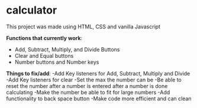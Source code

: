 # calculator

This project was made using HTML, CSS and vanilla Javascript

__Functions that currently work__:
- Add, Subtract, Multiply, and Divide Buttons
- Clear and Equal buttons
- Number buttons and Number keys

__Things to fix/add__:
-Add Key listeners for Add, Subtract, Multiply and Divide
-Add Key listeners for clear
-Set the max the number can be
-Be able to reset the number after a number is entered after a number is done calculating
-Make the number be able to fit for large numbers
-Add functionality to back space button
-Make code more efficient and can clean

